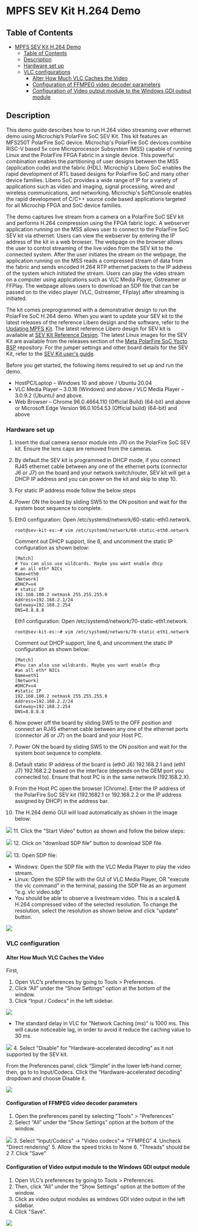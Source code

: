 # MPFS SEV Kit H.264 Demo

## Table of Contents

- [MPFS SEV Kit H.264 Demo](#mpfs-sev-kit-h.264-demo)
  - [Table of Contents](#table-of-contents)
  - [Description](#description)
  - [Hardware set up](#hardware-set-up)
  - [VLC configurations](#vlc-configurations)
    - [Alter How Much VLC Caches the Video](#alter-how-much-vlc-caches-the-video)
    - [Configuration of FFMPEG video  decoder parameters](#configuration-of-ffmpeg-video-decoder-parameters)
    - [Configuration of Video output module to the Windows GDI output module](#configuration-of-video-output-module-to-the-windows-gdi-output-module)

## Description

This demo guide describes how to run H.264 video streaming over ethernet demo using Microchip’s PolarFire SoC SEV Kit.
This kit features an MFS250T PolarFire SoC device. Microchip's PolarFire SoC devices combine RISC-V based 5x core Microprocessor Subsystem (MSS) capable of running Linux and the PolarFire FPGA Fabric in a single device.
This powerful combination enables the partitioning of user designs between the MSS (application code) and the fabric (HDL).
Microchip's Libero SoC enables the rapid development of RTL based designs for PolarFire SoC and many other device families.
Libero SoC provides a wide range of IP for a variety of applications such as video and imaging, signal processing, wired and wireless communications, and networking.
Microchip's SoftConsole enables the rapid development of C/C++ source code based applications targeted for all Microchip FPGA and SoC device families.

The demo captures live stream from a camera on a PolarFire SoC SEV kit and performs H.264 compression using the FPGA fabric logic. A webserver application running on the MSS allows user to connect to the PolarFire SoC SEV kit via ethernet.
Users can view the webserver by entering the IP address of the kit in a web browser. The webpage on the browser allows the user to control streaming of the live video from the SEV kit to the connected system.
After the user initiates the stream on the webpage, the application running on the MSS reads a compressed stream of data from the fabric and sends encoded H.264 RTP ethernet packets to the IP address of the system which initiated the stream.
Users can play the video stream on a computer using applications such as VLC Media Player, Gstreamer or FFPlay. The webpage allows users to download an SDP file that can be passed on to the video player (VLC, Gstreamer, FFplay) after streaming is initiated.

The kit comes preprogrammed with a demonstrative design to run the PolarFire SoC H.264 demo. When you want to update your SEV kit to the latest releases of the reference Libero design and the software, refer to the [Updating MPFS Kit](https://mi-v-ecosystem.github.io/redirects/boards-mpfs-generic-updating-mpfs-kit).
The latest reference Libero design for SEV kit is available at [SEV Kit Reference Design](https://mi-v-ecosystem.github.io/redirects/repo-sev-kit-reference-design). The latest Linux images for the SEV Kit are available from the releases section of the [Meta PolarFire SoC Yocto BSP](https://mi-v-ecosystem.github.io/redirects/releases-meta-polarfire-soc-yocto-bsp) repository. For the jumper settings and other board details for the SEV Kit, refer to the [SEV Kit user's guide](https://mi-v-ecosystem.github.io/redirects/boards-mpfs-sev-kit-sev-kit-user-guide).

Before you get started, the following items required to set up and run the demo.

- HostPC/Laptop – Windows 10 and above / Ubuntu 20.04
- VLC Media Player – 3.0.16 (Windows) and above / VLC Media Player – 3.0.9.2 (Ubuntu) and above.
- Web Browser – Chrome 96.0.4664.110 (Official Build) (64-bit) and above or Microsoft Edge Version 96.0.1054.53 (Official build) (64-bit) and above

### Hardware set up

1. Insert the dual camera sensor module into J10 on the PolarFire SoC SEV kit. Ensure the lens caps are removed from the cameras.
2. By default the SEV kit is programmed in DHCP mode, if you connect RJ45 ethernet cable between any one of the ethernet ports (connector J6 or J7) on the board and your network switch/router, SEV kit will get a DHCP IP address and you can power on the kit and skip to step 10.
3. For static IP address mode follow the below steps
4. Power ON the board by sliding SW5 to the ON position and wait for the system boot sequence to complete.
5. Eth0 configuration: Open /etc/systemd/network/60-static-eth0.network.

   ```text
   root@sev-kit-es:~# vim /etc/systemd/network/60-static-eth0.network
   ```

   Comment out DHCP support, line 6, and uncomment the static IP configuration as shown below:

   ```text
   [Match]
   # You can also use wildcards. Maybe you want enable dhcp
   # an all eth* NICs
   Name=eth0
   [Network]
   #DHCP=v4
   # static IP
   192.168.100.2 netmask 255.255.255.0
   Address=192.168.2.1/24
   Gateway=192.168.2.254
   DNS=8.8.8.8
   ```

   Eth1 configuration: Open /etc/systemd/network/70-static-eth1.network.

   ```text
   root@sev-kit-es:~# vim /etc/systemd/network/70-static-eth1.network
   ```

   Comment out DHCP support, line 6, and uncomment the static IP configuration as shown below:

   ```text
   [Match]
   #You can also use wildcards. Maybe you want enable dhcp
   #an all eth* NICs
   Name=eth1
   [Network]
   #DHCP=v4
   #static IP
   192.168.100.2 netmask 255.255.255.0
   Address=192.168.2.2/24
   Gateway=192.168.2.254
   DNS=8.8.8.8
   ```

6. Now power off the board by sliding SW5 to the OFF position and connect an RJ45 ethernet cable between any one of the ethernet ports (connector J6 or J7) on the board and your Host PC.
7. Power ON the board by sliding SW5 to the ON position and wait for the system boot sequence to complete.
8. Default static IP address of the board is (eth0 J6) 192.168.2.1 and (eth1 J7) 192.168.2.2 based on the interface (depends on the GEM port you connected to). Ensure that host PC is in the same network (192.168.2.X).
9. From the Host PC open the browser (Chrome). Enter the IP address of the PolarFire SoC SEV kit (192.1682.1 or 192.168.2.2 or the IP address assigned by DHCP) in the address bar.
10. The H.264 demo GUI will load automatically as shown in the image below:

 ![](./images/mpfs-sev-h264-demo/h264_1.png)
11. Click the "Start Video" button as shown and follow the below steps:

 ![](./images/mpfs-sev-h264-demo/h264_1_1.png)
12. Click on "download SDP file" button to download SDP file.

 ![](./images/mpfs-sev-h264-demo/h264_1_2.png)
13. Open SDP file:

- Windows: Open the SDP file with the VLC Media Player to play the video stream.
- Linux: Open the SDP file with the GUI of VLC Media Player, OR "execute the vlc command" in the terminal, passing the SDP file as an argument "e.g. vlc video.sdp"
- You should be able to observe a livestream video. This is a scaled & H.264 compressed video of the selected resolution. To change the resolution, select the resolution as shown below and click "update" button.

![](./images/mpfs-sev-h264-demo/h264_1_3.png)

### VLC configuration

#### Alter How Much VLC Caches the Video

First,

1. Open VLC’s preferences by going to Tools > Preferences.
2. Click “All” under the “Show Settings” option at the bottom of the window.
3. Click “Input / Codecs” in the left sidebar.

 ![](./images/mpfs-sev-h264-demo/vlc_1.png)

- The standard delay in VLC for "Network Caching (ms)" is 1000 ms. This will cause noticeable lag, in order to avoid it reduce the caching value to 30 ms.

 ![](./images/mpfs-sev-h264-demo/vlc_1_2.png)
4. Select "Disable" for "Hardware-accelerated decoding" as it not supported by the SEV kit.

From the Preferences panel, click “Simple” in the lower left-hand corner, then, go to to Input/Codecs. Click the “Hardware-accelerated decoding” dropdown and choose Disable it.

 ![](./images/mpfs-sev-h264-demo/vlc_1_3.png)

#### Configuration of FFMPEG video decoder parameters

1. Open the preferences panel by selecting "Tools" > "Preferences"
2. Select “All” under the “Show Settings” option at the bottom of the window.

 ![](./images/mpfs-sev-h264-demo/vlc_1_4.png)
3. Select “Input/Codecs" -> "Video codecs"-> "FFMPEG”
4. Uncheck "Direct rendering"
5. Allow the speed tricks to None
6. "Threads" should be 2
7. Click "Save"

#### Configuration of Video output module to the Windows GDI output module

1. Open VLC’s preferences by going to Tools > Preferences.
2. Then, click “All” under the “Show Settings” option at the bottom of the window.
3. Click as video output modules as windows GDI video output in the left sidebar.
4. Click "Save".

![](./images/mpfs-sev-h264-demo/vlc_1_5.png)

